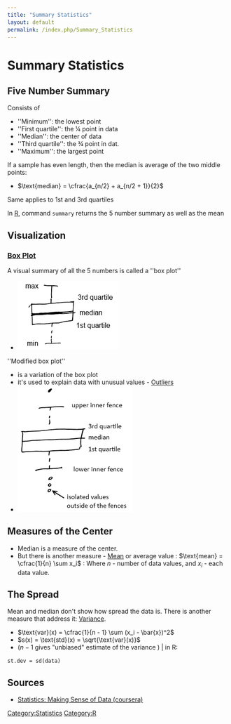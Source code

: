 ```yaml
---
title: "Summary Statistics"
layout: default
permalink: /index.php/Summary_Statistics
---
```


# Summary Statistics

## Five Number Summary
Consists of 
- ''Minimum'': the lowest point
- ''First quartile'': the ¼ point in data
- ''Median'': the center of data
- ''Third quartile'': the ¾ point in dat.
- ''Maximum'': the largest point


If a sample has even length, then the median is average of the two middle points:
- $\text{median} = \cfrac{a_{n/2} + a_{n/2 + 1}}{2}$


Same applies to 1st and 3rd quartiles 

In [R](R), command <code>summary</code> returns the 5 number summary as well as the mean


## Visualization
### [Box Plot](Box_Plot)
A visual summary of all the 5 numbers is called a ''box plot''
- <img src="https://raw.githubusercontent.com/alexeygrigorev/wiki-figures/master/crs/da/boxplot.png" alt="Image">

''Modified box plot''
- is a variation of the box plot
- it's used to explain data with unusual values - [Outliers](Outliers)
- <img src="https://raw.githubusercontent.com/alexeygrigorev/wiki-figures/master/crs/da/boxplot-modified.png" alt="Image">


## Measures of the Center
- Median is a measure of the center. 
- But there is another measure - [Mean](Mean) or average value
: $\text{mean} = \cfrac{1}{n} \sum x_i$
: Where $n$ - number of data values, and $x_i$ - each data value.


## The Spread
Mean and median don't show how spread the data is. There is another measure that address it: [Variance](Variance).
- $\text{var}(x) = \cfrac{1}{n - 1} \sum (x_i - \bar{x})^2$
- $s(x) = \text{std}(x) = \sqrt{\text{var}(x)}$
- ($n - 1$ gives "unbiased" estimate of the variance <!-- TODO: add link -->) |
in R: 
```text only
st.dev = sd(data)
```


## Sources
- [Statistics: Making Sense of Data (coursera)](Statistics__Making_Sense_of_Data_(coursera))

[Category:Statistics](Category_Statistics)
[Category:R](Category_R)